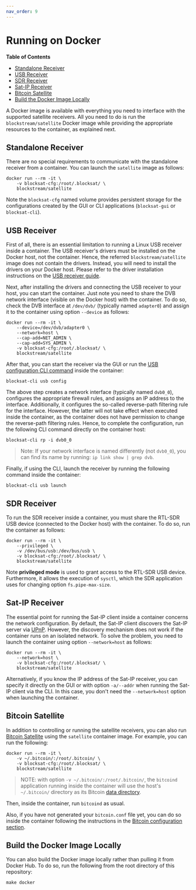 ```yaml
---
nav_order: 9
---
```


# Running on Docker

<!-- markdown-toc start -->
**Table of Contents**

- [Standalone Receiver](#standalone-receiver)
- [USB Receiver](#usb-receiver)
- [SDR Receiver](#sdr-receiver)
- [Sat-IP Receiver](#sat-ip-receiver)
- [Bitcoin Satellite](#bitcoin-satellite)
- [Build the Docker Image Locally](#build-the-docker-image-locally)

<!-- markdown-toc end -->

A Docker image is available with everything you need to interface with the supported satellite receivers. All you need to do is run the `blockstream/satellite` Docker image while providing the appropriate resources to the container, as explained next.

## Standalone Receiver

There are no special requirements to communicate with the standalone receiver from a container. You can launch the `satellite` image as follows:

```
docker run --rm -it \
    -v blocksat-cfg:/root/.blocksat/ \
    blockstream/satellite
```

Note the `blocksat-cfg` named volume provides persistent storage for the configurations created by the GUI or CLI applications (`blocksat-gui` or `blocksat-cli`).

## USB Receiver

First of all, there is an essential limitation to running a Linux USB receiver inside a container. The USB receiver's drivers must be installed on the Docker host, not the container. Hence, the referred `blockstream/satellite` image does not contain the drivers. Instead, you will need to install the drivers on your Docker host. Please refer to the driver installation instructions on the [USB receiver guide](tbs.md#tbs-drivers).

Next, after installing the drivers and connecting the USB receiver to your host, you can start the container. Just note you need to share the DVB network interface (visible on the Docker host) with the container. To do so, check the DVB interface at `/dev/dvb/` (typically named `adapter0`) and assign it to the container using option `--device` as follows:

```
docker run --rm -it \
    --device=/dev/dvb/adapter0 \
    --network=host \
    --cap-add=NET_ADMIN \
    --cap-add=SYS_ADMIN \
    -v blocksat-cfg:/root/.blocksat/ \
    blockstream/satellite
```

After that, you can start the receiver via the GUI or run the [USB configuration CLI command](tbs.md#configure-the-host) inside the container:

```
blocksat-cli usb config
```

The above step creates a network interface (typically named `dvb0_0`), configures the appropriate firewall rules, and assigns an IP address to the interface. Additionally, it configures the so-called reverse-path filtering rule for the interface. However, the latter will not take effect when executed inside the container, as the container does not have permission to change the reverse-path filtering rules. Hence, to complete the configuration, run the following CLI command directly on the container host:

```
blocksat-cli rp -i dvb0_0
```

> Note: If your network interface is named differently (not `dvb0_0`), you can find its name by running: `ip link show | grep dvb`.

Finally, if using the CLI, launch the receiver by running the following command inside the container:

```
blocksat-cli usb launch
```

## SDR Receiver

To run the SDR receiver inside a container, you must share the RTL-SDR USB device (connected to the Docker host) with the container. To do so, run the container as follows:

```
docker run --rm -it \
    --privileged \
    -v /dev/bus/usb:/dev/bus/usb \
    -v blocksat-cfg:/root/.blocksat/ \
    blockstream/satellite
```

Note **privileged mode** is used to grant access to the RTL-SDR USB device. Furthermore, it allows the execution of `sysctl`, which the SDR application uses for changing option `fs.pipe-max-size`.

## Sat-IP Receiver

The essential point for running the Sat-IP client inside a container concerns the network configuration. By default, the Sat-IP client discovers the Sat-IP server via [UPnP](https://en.wikipedia.org/wiki/Universal_Plug_and_Play). However, the discovery mechanism does not work if the container runs on an isolated network. To solve the problem, you need to launch the container using option `--network=host` as follows:

```
docker run --rm -it \
    --network=host \
    -v blocksat-cfg:/root/.blocksat/ \
    blockstream/satellite
```

Alternatively, if you know the IP address of the Sat-IP receiver, you can specify it directly on the GUI or with option `-a/--addr` when running the Sat-IP client via the CLI. In this case, you don't need the `--network=host` option when launching the container.

## Bitcoin Satellite

In addition to controlling or running the satellite receivers, you can also run [Bitcoin Satellite](bitcoin.md) using the `satellite` container image. For example, you can run the following:

```
docker run --rm -it \
    -v ~/.bitcoin/:/root/.bitcoin/ \
    -v blocksat-cfg:/root/.blocksat/ \
    blockstream/satellite
```

> NOTE: with option `-v ~/.bitcoin/:/root/.bitcoin/`, the `bitcoind` application running inside the container will use the host's `~/.bitcoin/` directory as its Bitcoin [data directory](https://en.bitcoin.it/wiki/Data_directory).

Then, inside the container, run `bitcoind` as usual.

Also, if you have not generated your `bitcoin.conf` file yet, you can do so inside the container following the instructions in the [Bitcoin configuration section](bitcoin.md#configuration).

## Build the Docker Image Locally

You can also build the Docker image locally rather than pulling it from Docker Hub. To do so, run the following from the root directory of this repository:

```
make docker
```
